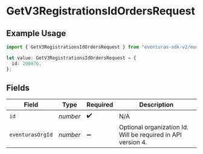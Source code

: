 # GetV3RegistrationsIdOrdersRequest

## Example Usage

```typescript
import { GetV3RegistrationsIdOrdersRequest } from "eventuras-sdk-v2/models/operations";

let value: GetV3RegistrationsIdOrdersRequest = {
  id: 208876,
};
```

## Fields

| Field                                                        | Type                                                         | Required                                                     | Description                                                  |
| ------------------------------------------------------------ | ------------------------------------------------------------ | ------------------------------------------------------------ | ------------------------------------------------------------ |
| `id`                                                         | *number*                                                     | :heavy_check_mark:                                           | N/A                                                          |
| `eventurasOrgId`                                             | *number*                                                     | :heavy_minus_sign:                                           | Optional organization Id. Will be required in API version 4. |